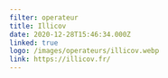 ```yaml
---
filter: operateur
title: Illicov
date: 2020-12-28T15:46:34.000Z
linked: true
logo: /images/operateurs/illicov.webp
link: https://illicov.fr/
---
```

